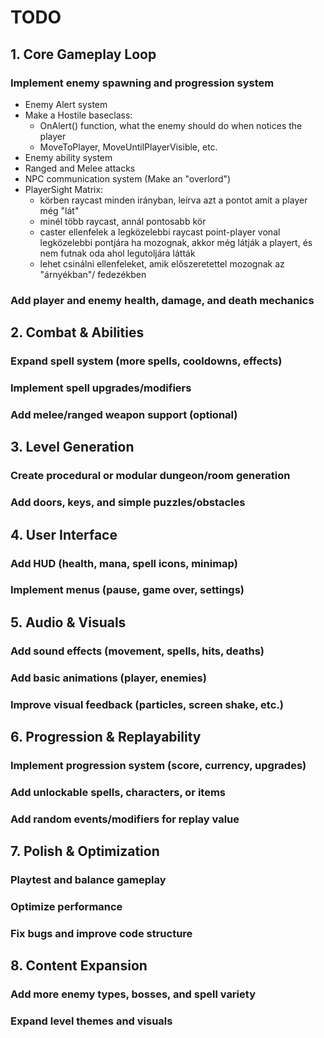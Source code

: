 # TODO

## 1. Core Gameplay Loop

### Implement enemy spawning and progression system
   - Enemy Alert system
   - Make a Hostile baseclass:
      - OnAlert() function, what the enemy should do when notices the player
      - MoveToPlayer, MoveUntilPlayerVisible, etc.
   - Enemy ability system
   - Ranged and Melee attacks
   - NPC communication system (Make an "overlord")
   - PlayerSight Matrix:
      - körben raycast minden irányban, leírva azt a pontot amit a player még "lát"
      - minél több raycast, annál pontosabb kör
      - caster ellenfelek a legközelebbi raycast point-player vonal legközelebbi pontjára ha mozognak, akkor még látják a playert, és nem futnak oda ahol legutoljára látták
      - lehet csinálni ellenfeleket, amik előszeretettel mozognak az "árnyékban"/ fedezékben
### Add player and enemy health, damage, and death mechanics

## 2. Combat & Abilities

### Expand spell system (more spells, cooldowns, effects)

### Implement spell upgrades/modifiers

### Add melee/ranged weapon support (optional)

## 3. Level Generation

### Create procedural or modular dungeon/room generation

### Add doors, keys, and simple puzzles/obstacles

## 4. User Interface

### Add HUD (health, mana, spell icons, minimap)

### Implement menus (pause, game over, settings)

## 5. Audio & Visuals

### Add sound effects (movement, spells, hits, deaths)

### Add basic animations (player, enemies)

### Improve visual feedback (particles, screen shake, etc.)

## 6. Progression & Replayability

### Implement progression system (score, currency, upgrades)

### Add unlockable spells, characters, or items

### Add random events/modifiers for replay value

## 7. Polish & Optimization

### Playtest and balance gameplay

### Optimize performance

### Fix bugs and improve code structure

## 8. Content Expansion

### Add more enemy types, bosses, and spell variety

### Expand level themes and visuals